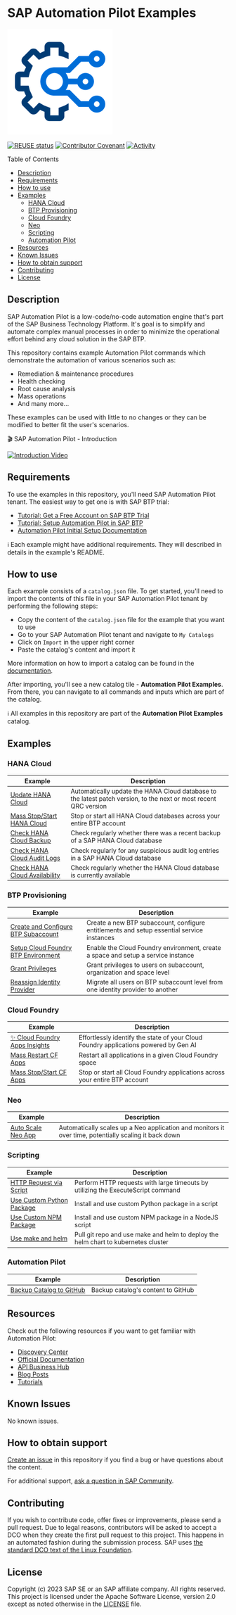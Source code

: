 # SAP Automation Pilot Examples

![Logo](assets/automation-pilot.png)

[![REUSE status](https://api.reuse.software/badge/github.com/SAP-samples/automation-pilot-examples)](https://api.reuse.software/info/github.com/SAP-samples/automation-pilot-examples)
[![Contributor Covenant](https://img.shields.io/badge/Contributor%20Covenant-2.1-4baaaa.svg)](CODE_OF_CONDUCT.md)
[![Activity](https://img.shields.io/github/commit-activity/m/SAP-samples/automation-pilot-examples)](https://github.com/SAP-samples/automation-pilot-examples/pulse)

Table of Contents

* [Description](#description)
* [Requirements](#requirements)
* [How to use](#how-to-use)
* [Examples](#examples)
  * [HANA Cloud](#hana-cloud)
  * [BTP Provisioning](#btp-provisioning)
  * [Cloud Foundry](#cloud-foundry)
  * [Neo](#neo)
  * [Scripting](#scripting)
  * [Automation Pilot](#automation-pilot)
* [Resources](#resources)
* [Known Issues](#known-issues)
* [How to obtain support](#how-to-obtain-support)
* [Contributing](#contributing)
* [License](#license)

## Description

SAP Automation Pilot is a low-code/no-code automation engine that's part of the SAP Business Technology Platform. It's goal is to simplify and automate complex manual processes in order to minimize the operational effort behind any cloud solution in the SAP BTP.

This repository contains example Automation Pilot commands which demonstrate the automation of various scenarios such as:

* Remediation & maintenance procedures
* Health checking
* Root cause analysis
* Mass operations
* And many more...

These examples can be used with little to no changes or they can be modified to better fit the user's scenarios.

:clapper: SAP Automation Pilot - Introduction

[![Introduction Video](https://img.youtube.com/vi/BIS_OK1ZNXI/hqdefault.jpg)](https://www.youtube.com/watch?v=BIS_OK1ZNXI)

## Requirements

To use the examples in this repository, you'll need SAP Automation Pilot tenant. The easiest way to get one is with SAP BTP trial:

* [Tutorial: Get a Free Account on SAP BTP Trial](https://developers.sap.com/tutorials/hcp-create-trial-account.html)
* [Tutorial: Setup Automation Pilot in SAP BTP](https://blogs.sap.com/2023/01/09/setup-configuration-of-automation-pilot-in-btp-cockpit/)
* [Automation Pilot Initial Setup Documentation](https://help.sap.com/docs/AUTOMATION_PILOT/de3900c419f5492a8802274c17e07049/76e77c4563d042b2b46f6c622be3a091.html)

:information_source: Each example might have additional requirements. They will described in details in the example's README.

## How to use

Each example consists of a `catalog.json` file. To get started, you'll need to import the contents of this file in your SAP Automation Pilot tenant by performing the following steps:

* Copy the content of the `catalog.json` file for the example that you want to use
* Go to your SAP Automation Pilot tenant and navigate to `My Catalogs`
* Click on `Import` in the upper right corner
* Paste the catalog's content and import it

More information on how to import a catalog can be found in the [documentation](https://help.sap.com/docs/AUTOMATION_PILOT/de3900c419f5492a8802274c17e07049/48ee09640e094bcb9601d845f316f773.html).

After importing, you'll see a new catalog tile - **Automation Pilot Examples**. From there, you can navigate to all commands and inputs which are part of the catalog.

:information_source: All examples in this repository are part of the **Automation Pilot Examples** catalog.

## Examples

### HANA Cloud

| Example | Description |
|---------|-------------|
| [Update HANA Cloud](update-hana-cloud) | Automatically update the HANA Cloud database to the latest patch version, to the next or most recent QRC version |
| [Mass Stop/Start HANA Cloud](mass-stop-start-hana-cloud) | Stop or start all HANA Cloud databases across your entire BTP account |
| [Check HANA Cloud Backup](check-hana-cloud-backup) | Check regularly whether there was a recent backup of a SAP HANA Cloud database |
| [Check HANA Cloud Audit Logs](check-hana-cloud-audit-logs) | Check regularly for any suspicious audit log entries in a SAP HANA Cloud database |
| [Check HANA Cloud Availability](check-hana-cloud-availability) | Check regularly whether the HANA Cloud database is currently available |

### BTP Provisioning

| Example | Description |
|---------|-------------|
| [Create and Configure BTP Subaccount](prepare-btp-subaccount) | Create a new BTP subaccount, configure entitlements and setup essential service instances |
| [Setup Cloud Foundry BTP Environment](prepare-btp-environment) | Enable the Cloud Foundry environment, create a space and setup a service instance |
| [Grant Privileges](grant-privileges) | Grant privileges to users on subaccount, organization and space level |
| [Reassign Identity Provider](reassign-identity-provider) | Migrate all users on BTP subaccount level from one identity provider to another |

### Cloud Foundry

| Example | Description |
|---------|-------------|
| [:sparkles: Cloud Foundry Apps Insights](aicore-cf-apps-report) | Effortlessly identify the state of your Cloud Foundry applications powered by Gen AI |
| [Mass Restart CF Apps](mass-restart-cf-apps) | Restart all applications in a given Cloud Foundry space |
| [Mass Stop/Start CF Apps](mass-stop-start-cf-apps) | Stop or start all Cloud Foundry applications across your entire BTP account |

### Neo

| Example | Description |
|---------|-------------|
| [Auto Scale Neo App](auto-scale-neo-app) | Automatically scales up a Neo application and monitors it over time, potentially scaling it back down |

### Scripting

| Example | Description |
|---------|-------------|
| [HTTP Request via Script](script-http-request) | Perform HTTP requests with large timeouts by utilizing the ExecuteScript command |
| [Use Custom Python Package](use-custom-python-package) | Install and use custom Python package in a script |
| [Use Custom NPM Package](use-custom-npm-package) | Install and use custom NPM package in a NodeJS script |
| [Use make and helm](use-make-and-helm) | Pull git repo and use make and helm to deploy the helm chart to kubernetes cluster |

### Automation Pilot

| Example | Description |
|---------|-------------|
| [Backup Catalog to GitHub](backup-catalog) | Backup catalog's content to GitHub |

## Resources

Check out the following resources if you want to get familiar with Automation Pilot:

* [Discovery Center](https://discovery-center.cloud.sap/serviceCatalog/automation-pilot)
* [Official Documentation](https://help.sap.com/docs/AUTOMATION_PILOT)
* [API Business Hub](https://api.sap.com/package/SAPCloudPlatformAutomationPilot/overview)
* [Blog Posts](https://blogs.sap.com/tags/73554900100800002433/)
* [Tutorials](https://developers.sap.com/tutorial-navigator.html?search=automation+pilot)

## Known Issues

No known issues.

## How to obtain support

[Create an issue](https://github.com/SAP-samples/automation-pilot-examples/issues) in this repository if you find a bug or have questions about the content.

For additional support, [ask a question in SAP Community](https://answers.sap.com/questions/ask.html).

## Contributing

If you wish to contribute code, offer fixes or improvements, please send a pull request. Due to legal reasons, contributors will be asked to accept a DCO when they create the first pull request to this project. This happens in an automated fashion during the submission process. SAP uses [the standard DCO text of the Linux Foundation](https://developercertificate.org/).

## License

Copyright (c) 2023 SAP SE or an SAP affiliate company. All rights reserved. This project is licensed under the Apache Software License, version 2.0 except as noted otherwise in the [LICENSE](LICENSE) file.
